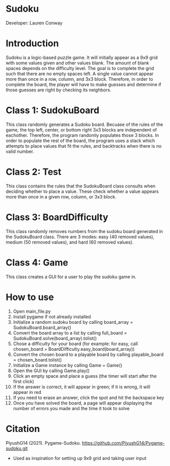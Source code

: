 # Sudoku
Developer: Lauren Conway

# Introduction
Sudoku is a logic-based puzzle game. It will initially appear as a 9x9 grid with some values given and other values blank. The amount of blank spaces depends on the difficulty level. The goal is to complete the grid such that there are no empty spaces left. A single value cannot appear more than once in a row, column, and 3x3 block. Therefore, in order to complete the board, the player will have to make guesses and determine if those guesses are right by checking its neighbors.

# Class 1: SudokuBoard
This class randomly generates a Sudoku board. Becuase of the rules of the game, the top left, center, or bottom right 3x3 blocks are independent of eachother. Therefore, the program randomly populates those 3 blocks. In order to populate the rest of the board, the program uses a stack which attempts to place values that fit the rules, and backtracks when there is no valid number.

# Class 2: Test
This class contains the rules that the SudokuBoard class consults when deciding whether to place a value. These check whether a value appears more than once in a given row, column, or 3x3 block.

# Class 3: BoardDifficulty
This class randomly removes numbers from the sudoku board generated in the SudokuBoard class. There are 3 modes: easy (40 removed values), medium (50 removed values), and hard (60 removed values).

# Class 4: Game
This class creates a GUI for a user to play the sudoku game in.

# How to use
1) Open main_file.py
2) Install pygame if not already installed
3) Initialize a random sudoku board by calling board_array = SudokuBoard.board_array()
4) Convert the board array to a list by calling full_board = SudokuBoard.solve(board_array).tolist()
5) Chose a difficulty for your board (for example: for easy, call chosen_board = BoardDifficulty.easy_board(board_array))
6) Convert the chosen board to a playable board by calling playable_board = chosen_board.tolist()
7) Initialize a Game instance by calling Game = Game()
8) Open the GUI by calling Game.play()
9) Click an empty space and place a guess (the timer will start after the first click)
10) If the answer is correct, it will appear in green; if it is wrong, it will appear in red
11) If you need to erase an answer, click the spot and hit the backspace key
12) Once you have solved the board, a page will appear displaying the number of errors you made and the time it took to solve

# Citation
PiyushG14 (2021). Pygame-Sudoku. https://github.com/PiyushG14/Pygame-sudoku.git
- Used as inspiration for setting up 9x9 grid and taking user input

